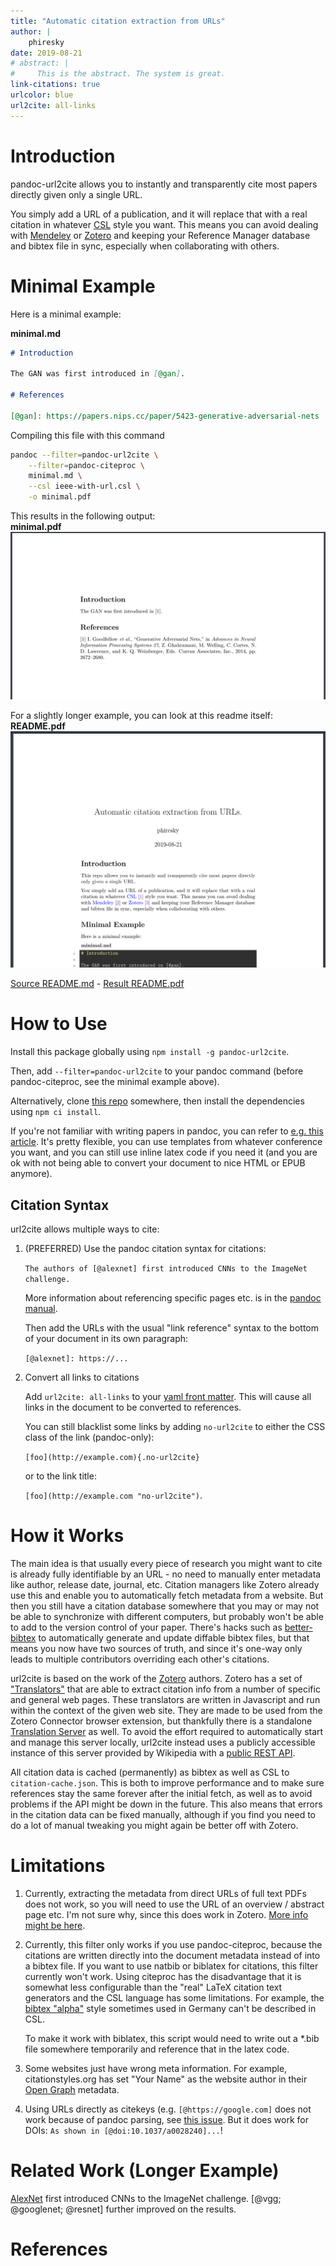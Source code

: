 ```yaml
---
title: "Automatic citation extraction from URLs"
author: |
    phiresky
date: 2019-08-21
# abstract: |
#     This is the abstract. The system is great.
link-citations: true
urlcolor: blue
url2cite: all-links
---
```


# Introduction

pandoc-url2cite allows you to instantly and transparently cite most papers directly given only a single URL.

You simply add a URL of a publication, and it will replace that with a real citation in whatever [CSL](https://citationstyles.org/) style you want. This means you can avoid dealing with [Mendeley](https://www.mendeley.com/) or [Zotero][zotero] and keeping your Reference Manager database and bibtex file in sync, especially when collaborating with others.

# Minimal Example

Here is a minimal example:

**minimal.md**

```{.markdown .number-lines}
# Introduction

The GAN was first introduced in [@gan].

# References

[@gan]: https://papers.nips.cc/paper/5423-generative-adversarial-nets
```

Compiling this file with this command

```bash
pandoc --filter=pandoc-url2cite \
    --filter=pandoc-citeproc \
    minimal.md \
    --csl ieee-with-url.csl \
    -o minimal.pdf
```

This results in the following output:  
**minimal.pdf**  
[![](example/minimal.png)](example/minimal.pdf)

For a slightly longer example, you can look at this readme itself:  
**README.pdf**  
[![](example/readme.png)](README.pdf)

[Source README.md](https://raw.githubusercontent.com/phiresky/pandoc-url2cite/master/README.md "no-url2cite") - [Result README.pdf](https://github.com/phiresky/pandoc-url2cite/blob/master/README.pdf "no-url2cite")

# How to Use

Install this package globally using `npm install -g pandoc-url2cite`.

Then, add `--filter=pandoc-url2cite` to your pandoc command (before pandoc-citeproc, see the minimal example above).

Alternatively, clone [this repo](https://github.com/phiresky/pandoc-url2cite) somewhere, then install the dependencies using `npm ci install`.

If you're not familiar with writing papers in pandoc, you can refer to [e.g. this article](https://opensource.com/article/18/9/pandoc-research-paper). It's pretty flexible, you can use templates from whatever conference you want, and you can still use inline latex code if you need it (and you are ok with not being able to convert your document to nice HTML or EPUB anymore).

## Citation Syntax

url2cite allows multiple ways to cite:

1. (PREFERRED) Use the pandoc citation syntax for citations:

    `The authors of [@alexnet] first introduced CNNs to the ImageNet challenge.`

    More information about referencing specific pages etc. is in the [pandoc manual](https://pandoc.org/MANUAL.html#citations).

    Then add the URLs with the usual "link reference" syntax to the bottom of your document in its own paragraph:

    `[@alexnet]: https://...`

2. Convert all links to citations

    Add `url2cite: all-links` to your [yaml front matter](https://pandoc.org/MANUAL.html#extension-yaml_metadata_block). This will cause all links in the document to be converted to references.

    You can still blacklist some links by adding `no-url2cite` to either the CSS class of the link (pandoc-only):

    `[foo](http://example.com){.no-url2cite}`

    or to the link title:

    `[foo](http://example.com "no-url2cite")`.

# How it Works

The main idea is that usually every piece of research you might want to cite is already fully identifiable by an URL - no need to manually enter metadata like author, release date, journal, etc. Citation managers like Zotero already use this and enable you to automatically fetch metadata from a website. But then you still have a citation database somewhere that you may or may not be able to synchronize with different computers, but probably won't be able to add to the version control of your paper. There's hacks such as [better-bibtex](https://github.com/retorquere/zotero-better-bibtex) to automatically generate and update diffable bibtex files, but that means you now have two sources of truth, and since it's one-way only leads to multiple contributors overriding each other's citations.

url2cite is based on the work of the [Zotero] authors. Zotero has a set of ["Translators"](https://www.zotero.org/support/dev/translators) that are able to extract citation info from a number of specific and general web pages. These translators are written in Javascript and run within the context of the given web site. They are made to be used from the Zotero Connector browser extension, but thankfully there is a standalone [Translation Server](https://github.com/zotero/translation-server) as well. To avoid the effort required to automatically start and manage this server locally, url2cite instead uses a publicly accessible instance of this server provided by Wikipedia with a [public REST API](https://www.mediawiki.org/wiki/Citoid/API).

All citation data is cached (permanently) as bibtex as well as CSL to `citation-cache.json`. This is both to improve performance and to make sure references stay the same forever after the initial fetch, as well as to avoid problems if the API might be down in the future. This also means that errors in the citation data can be fixed manually, although if you find you need to do a lot of manual tweaking you might again be better off with Zotero.

# Limitations

1. Currently, extracting the metadata from direct URLs of full text PDFs does not work, so you will need to use the URL of an overview / abstract page etc. I'm not sure why, since this does work in Zotero. [More info might be here](https://github.com/zotero/translation-server/issues/70).
2. Currently, this filter only works if you use pandoc-citeproc, because the citations are written directly into the document metadata instead of into a bibtex file. If you want to use natbib or biblatex for citations, this filter currently won't work. Using citeproc has the disadvantage that it is somewhat less configurable than the "real" LaTeX citation text generators and the CSL language has some limitations. For example, the [bibtex "alpha"](https://www.overleaf.com/learn/latex/Bibtex_bibliography_styles) style sometimes used in Germany can't be described in CSL.

    To make it work with biblatex, this script would need to write out a \*.bib file somewhere temporarily and reference that in the latex code.

3. Some websites just have wrong meta information. For example, citationstyles.org has set "Your Name" as the website author in their [Open Graph](https://ogp.me/) metadata.
4. Using URLs directly as citekeys (e.g. `[@https://google.com]` does not work because of pandoc parsing, see [this issue](https://github.com/jgm/pandoc-citeproc/issues/308). But it does work for DOIs: `As shown in [@doi:10.1037/a0028240]...`!

# Related Work (Longer Example)

[AlexNet][alexnet] first introduced CNNs to the ImageNet challenge. [@vgg; @googlenet; @resnet] further improved on the results.

# References

[alexnet]: http://dl.acm.org/citation.cfm?doid=3098997.3065386
[zotero]: https://www.zotero.org/
[@vgg]: https://arxiv.org/abs/1409.1556
[@googlenet]: https://ieeexplore.ieee.org/document/7298594
[@resnet]: https://ieeexplore.ieee.org/document/7780459
